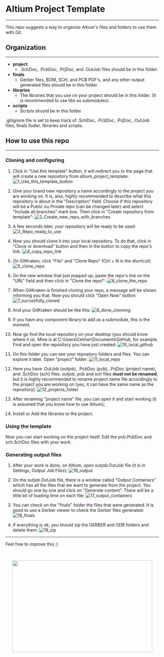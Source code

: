 # Altium Project Template

---

This repo suggests a way to organize Altium's files and folders to use them with Git.

## Organization

---

- **project**
    - .SchDoc, .PcbDoc, .PrjDoc, and .OutJob files should be in this folder.
- **finals**
    - Gerber files, BOM, SCH, and PCB PDF's, and any other output generated files should be in this folder.
- **libraries**
    - The libraries that you use on your project should be in this folder. (It is recommended to use libs as submodules).
- **scripts**
    - Scripts should be in this folder.

.gitignore file is set to keep track of .SchDoc, .PcbDoc, .PrjDoc, .OutJob files, finals fodler, libraries and scripts.


## How to use this repo

---

### Cloning and configuring

1. Click in "Use this template" button, it will redirect you to the page that will create a new repository from altium_project_template:
![1_Use_this_template_button](images/1_Use_this_template_button.jpg)

2. Give your brand new repository a name accordingly to the project you are working on. It is, also, highly recommended to describe what this repository is about in the "Description" field. Choose if this repository will be a Public ou Private repo (can be changed later) and select "Include all branches" mark box. Then click in "Create repository from template":
![2_Create_new_repo_with_branches](images/2_Create_new_repo_with_branches.jpg)<br>

3. A few seconds later, your repository will be ready to be used:
![3_Repo_ready_to_use](images/3_Repo_ready_to_use.jpg)

4. Now you should clone it into your local repository. To do that, click in "Clone or download" button and then in the button to copy the repo's link:
![4_copy_repo_link](images/4_copy_repo_link.jpg)

5. On GitKraken, click "File" and "Clone Repo" (Ctrl + N is the shortcut):
![5_clone_repo](images/5_clone_repo.jpg)

6. On the new window that just popped up, paste the repo's link on the "URL" field and then click in "Clone the repo!":
![6_clone_the_repo](images/6_clone_the_repo.jpg)

7. When GitKraken is finished cloning your repo, a message will be shown informing you that. Now you should click "Open Now" button:
![7_succesfully_cloned](images/7_succesfully_cloned.jpg)

8. And your GitKraken should be like this:
![8_done_clonning](images/8_done_clonning.jpg)

9. If you have any component library to add as a submodule, this is the moment.

10. Now go find the local repository on your desktop (you should know where it is). Mine is at C:\Users\Celmer\Documents\GitHub, for example. Find and open the repository you have just created:
![10_local_github](images/10_local_github.jpg)

11. On this folder you can see your repository folders and files. You can explore it later. Open "project" folder:
![11_local_repo](images/11_local_repo.jpg)

12. Here you have .OutJob (outjob), .PcbDoc (pcb), .PrjDoc (project name), and .SchDoc (sch) files. outjob, pcb and sch files **must not be renamed**, but it is highly recommended to rename project name file accordingly to the project you are working on (yes, it can have the same name as the repository):
![12_projects_folder](images/12_projects_folder.jpg)

13. After renaming "project name" file, you can open it and start working (it is assumed that you know how to use Altium);

14. Install or Add the libraries to the project.

### Using the template

Now you can start working on the project itself. Edit the pcb.PcbDoc and sch.SchDoc files with your work.

### Generating output files

1. After your work is done, on Altium, open outjob.OutJob file (it is in Settings, Output Job Files):
![16_output](images/16_output.jpg)

2. On the outjob.OutJob file, there is a window called "Output Containers" which has all the files that we want to generate from the project. You should go one by one and click on "Generate content". There will be a little bit of loading time on each file:
![17_output_containers](images/17_output_containers.jpg)

3. You can check on the "finals" folder the files that were generated. It is good to use a Gerber viewer to check the Gerber files generated:
![18_finals](images/18_finals.jpg)

4. If everything is ok, you should zip the GERBER and ODB folders and delete them:
![19_zip](images/19_zip.jpg)

---

Feel free to improve this ;)

<br>
<p align="center">
  <img width="460" height="300" src="images/he-man3.jpg">
</p>